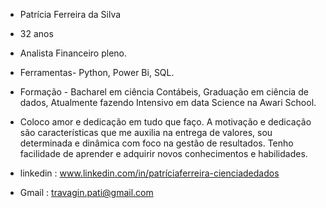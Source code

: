 * Patrícia Ferreira da Silva 
* 32 anos 
* Analista Financeiro pleno.
* Ferramentas- Python, Power Bi, SQL.
* Formação - Bacharel em ciência Contábeis, Graduação em ciência de dados, Atualmente fazendo Intensivo em data Science na Awari School.

* Coloco amor e dedicação em tudo que faço. A motivação e dedicação são características que me auxilia na entrega de valores, sou determinada e dinâmica com foco na gestão de resultados. Tenho facilidade de aprender e adquirir novos conhecimentos e habilidades.


* linkedin : www.linkedin.com/in/patríciaferreira-cienciadedados
* Gmail : travagin.pati@gmail.com

<!---
PATRICIA-HASH21/PATRICIA-HASH21 is a ✨ special ✨ repository because its `README.md` (this file) appears on your GitHub profile.
You can click the Preview link to take a look at your changes.
--->
